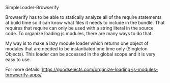 SimpleLoader-Browserify

Browserify has to be able to statically analyze all of the require statements at build time so it can know what files it needs to include in the bundle. That requires that require can only be used with a string literal in the source code.
To organize loading js modules, there are many ways to do that.

My way is to make a lazy module loader which returns one object of modules that are needed to be instantiated one time only (Singleton Objects). This loader can be accessed in the global scope and it is very easy to use.

For more details: https://goodselects.com/organize-loading-js-modules-browserify-apps/
